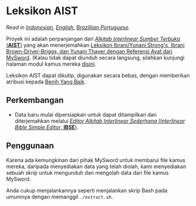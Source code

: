 # **Leksikon AIST**
*Read in [Indonesian](https://github.com/benihyangbaik/aist-lexicons#readme), [English](https://github.com/benihyangbaik/aist-lexicons/blob/main/README.en.md), [Brazillian Portuguese](https://github.com/benihyangbaik/aist-lexicons/blob/main/README.ptbr.md).*

Proyek ini adalah perpanjangan dari [*Alkitab Interlinear Sumber Terbuka*
(**AIST**)](https://github.com/benihyangbaik/aist) yang akan menerjemahkan
[Leksikon Ibrani/Yunani Strong's, Ibrani Brown-Driver-Briggs, dan Yunani Thayer
dengan Referensi Ayat dari
MySword](https://mysword-bible.info:4443/download/getfile.php?file=strong.dct.mybible.gz).
(Kalau tidak dapat diunduh secara langsung, silahkan kunjungi halaman modul
kamus mereka
[disini](https://mysword-bible.info/download-mysword/dictionaries).

Leksikon AIST dapat dikutip, digunakan secara bebas, dengan memberikan atribusi
kepada [Benih Yang Baik](https://benihyangbaik.com).

## **Perkembangan**
- Data baru mulai dipersiapkan untuk dapat ditampilkan dan diterjemahkan
  melalui [*Editor Alkitab Interlinear Sederhana* (*Interlinear Bible Simple
  Editor*,
  **IBSE**)](https://github.com/benihyangbaik/interlinear-bible-simple-editor).

## **Penggunaan**
Karena ada kemungkinan dari pihak MySword untuk membarui file kamus mereka, daripada
menyediakan data yang telah diolah, kami menyediakan sebuah skrip untuk
mengunduh dan mengolah data dari file kamus MySword.

Anda cukup menjalankannya seperti menjalankan skrip Bash pada umumnya dengan
memanggil `./extract.sh`.
